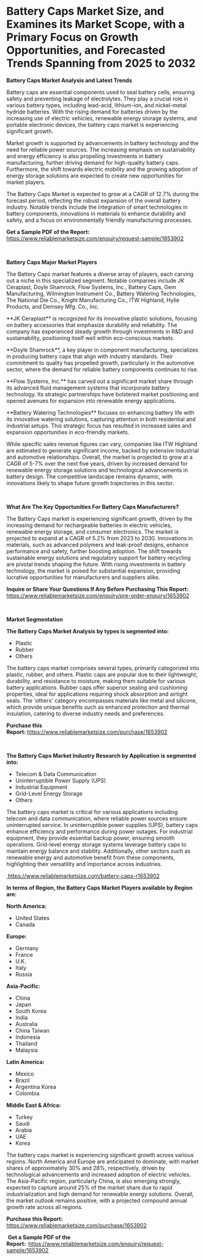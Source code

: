 <p><h1>Battery Caps Market Size, and Examines its Market Scope, with a Primary Focus on Growth Opportunities, and Forecasted Trends Spanning from 2025 to 2032</h1></p><p><strong>Battery Caps Market Analysis and Latest Trends</strong></p>
<p><p>Battery caps are essential components used to seal battery cells, ensuring safety and preventing leakage of electrolytes. They play a crucial role in various battery types, including lead-acid, lithium-ion, and nickel-metal hydride batteries. With the rising demand for batteries driven by the increasing use of electric vehicles, renewable energy storage systems, and portable electronic devices, the battery caps market is experiencing significant growth.</p><p>Market growth is supported by advancements in battery technology and the need for reliable power sources. The increasing emphasis on sustainability and energy efficiency is also propelling investments in battery manufacturing, further driving demand for high-quality battery caps. Furthermore, the shift towards electric mobility and the growing adoption of energy storage solutions are expected to create new opportunities for market players.</p><p>The Battery Caps Market is expected to grow at a CAGR of 12.7% during the forecast period, reflecting the robust expansion of the overall battery industry. Notable trends include the integration of smart technologies in battery components, innovations in materials to enhance durability and safety, and a focus on environmentally friendly manufacturing processes.</p></p>
<p><strong>Get a Sample PDF of the Report:&nbsp;</strong> <a href="https://www.reliablemarketsize.com/enquiry/request-sample/1653902?utm_campaign=3251&utm_medium=2&utm_source=Github&utm_content=ia&utm_term=18042025&utm_id=battery-caps">https://www.reliablemarketsize.com/enquiry/request-sample/1653902</a></p>
<p>&nbsp;</p>
<p><strong>Battery Caps Major Market Players</strong></p>
<p><p>The Battery Caps market features a diverse array of players, each carving out a niche in this specialized segment. Notable companies include JK Ceraplast, Doyle Shamrock, Flow Systems, Inc., Battery Caps, Gem Manufacturing, Wilmington Instrument Co., Battery Watering Technologies, The National Die Co., Knight Manufacturing Co., ITW Highland, Hylie Products, and Demsey Mfg. Co., Inc.</p><p>**JK Ceraplast** is recognized for its innovative plastic solutions, focusing on battery accessories that emphasize durability and reliability. The company has experienced steady growth through investments in R&D and sustainability, positioning itself well within eco-conscious markets.</p><p>**Doyle Shamrock**, a key player in component manufacturing, specializes in producing battery caps that align with industry standards. Their commitment to quality has propelled growth, particularly in the automotive sector, where the demand for reliable battery components continues to rise.</p><p>**Flow Systems, Inc.** has carved out a significant market share through its advanced fluid management systems that incorporate battery technology. Its strategic partnerships have bolstered market positioning and opened avenues for expansion into renewable energy applications.</p><p>**Battery Watering Technologies** focuses on enhancing battery life with its innovative watering solutions, capturing attention in both residential and industrial setups. This strategic focus has resulted in increased sales and expansion opportunities in eco-friendly markets.</p><p>While specific sales revenue figures can vary, companies like ITW Highland are estimated to generate significant income, backed by extensive industrial and automotive relationships. Overall, the market is projected to grow at a CAGR of 5-7% over the next five years, driven by increased demand for renewable energy storage solutions and technological advancements in battery design. The competitive landscape remains dynamic, with innovations likely to shape future growth trajectories in this sector.</p></p>
<p>&nbsp;</p>
<p><strong>What Are The Key Opportunities For Battery Caps Manufacturers?</strong></p>
<p><p>The Battery Caps market is experiencing significant growth, driven by the increasing demand for rechargeable batteries in electric vehicles, renewable energy storage, and consumer electronics. The market is projected to expand at a CAGR of 5.2% from 2023 to 2030. Innovations in materials, such as advanced polymers and leak-proof designs, enhance performance and safety, further boosting adoption. The shift towards sustainable energy solutions and regulatory support for battery recycling are pivotal trends shaping the future. With rising investments in battery technology, the market is poised for substantial expansion, providing lucrative opportunities for manufacturers and suppliers alike.</p></p>
<p><strong>Inquire or Share Your Questions If Any Before Purchasing This Report:</strong> <a href="https://www.reliablemarketsize.com/enquiry/pre-order-enquiry/1653902?utm_campaign=3251&utm_medium=2&utm_source=Github&utm_content=ia&utm_term=18042025&utm_id=battery-caps">https://www.reliablemarketsize.com/enquiry/pre-order-enquiry/1653902</a></p>
<p>&nbsp;</p>
<p><strong>Market Segmentation</strong></p>
<p><strong>The Battery Caps Market Analysis by types is segmented into:</strong></p>
<p><ul><li>Plastic</li><li>Rubber</li><li>Others</li></ul></p>
<p><p>The battery caps market comprises several types, primarily categorized into plastic, rubber, and others. Plastic caps are popular due to their lightweight, durability, and resistance to moisture, making them suitable for various battery applications. Rubber caps offer superior sealing and cushioning properties, ideal for applications requiring shock absorption and airtight seals. The 'others' category encompasses materials like metal and silicone, which provide unique benefits such as enhanced protection and thermal insulation, catering to diverse industry needs and preferences.</p></p>
<p><strong>Purchase this Report:&nbsp;</strong><a href="https://www.reliablemarketsize.com/purchase/1653902?utm_campaign=3251&utm_medium=2&utm_source=Github&utm_content=ia&utm_term=18042025&utm_id=battery-caps">https://www.reliablemarketsize.com/purchase/1653902</a></p>
<p>&nbsp;</p>
<p><strong>The Battery Caps Market Industry Research by Application is segmented into:</strong></p>
<p><ul><li>Telecom & Data Communication</li><li>Uninterruptible Power Supply (UPS)</li><li>Industrial Equipment</li><li>Grid-Level Energy Storage</li><li>Others</li></ul></p>
<p><p>The battery caps market is critical for various applications including telecom and data communication, where reliable power sources ensure uninterrupted service. In uninterruptible power supplies (UPS), battery caps enhance efficiency and performance during power outages. For industrial equipment, they provide essential backup power, ensuring smooth operations. Grid-level energy storage systems leverage battery caps to maintain energy balance and stability. Additionally, other sectors such as renewable energy and automotive benefit from these components, highlighting their versatility and importance across industries.</p></p>
<p><a href="https://www.reliablemarketsize.com/battery-caps-r1653902?utm_campaign=3251&utm_medium=2&utm_source=Github&utm_content=ia&utm_term=18042025&utm_id=battery-caps">&nbsp;https://www.reliablemarketsize.com/battery-caps-r1653902</a></p>
<p><strong>In terms of Region, the Battery Caps Market Players available by Region are:</strong></p>
<p>
    <p> <strong> North America: </strong>
        <ul>
            <li>United States</li>
            <li>Canada</li>
        </ul>
        </p> 
    <p> <strong> Europe: </strong>
        <ul>
            <li>Germany</li>
            <li>France</li>
            <li>U.K.</li>
            <li>Italy</li>
            <li>Russia</li>
        </ul>
        </p> 
    <p> <strong> Asia-Pacific: </strong>
        <ul>
            <li>China</li>
            <li>Japan</li>
            <li>South Korea</li>
            <li>India</li>
            <li>Australia</li>
            <li>China Taiwan</li>
            <li>Indonesia</li>
            <li>Thailand</li>
            <li>Malaysia</li>
        </ul>
        </p> 
    <p> <strong> Latin America: </strong>
        <ul>
            <li>Mexico</li>
            <li>Brazil</li>
            <li>Argentina Korea</li>
            <li>Colombia</li>
        </ul>
        </p> 
    <p> <strong> Middle East & Africa: </strong>
        <ul>
            <li>Turkey</li>
            <li>Saudi</li>
            <li>Arabia</li>
            <li>UAE</li>
            <li>Korea</li>
        </ul>
    </p>
    </p>
<p><p>The battery caps market is experiencing significant growth across various regions. North America and Europe are anticipated to dominate, with market shares of approximately 30% and 28%, respectively, driven by technological advancements and increased adoption of electric vehicles. The Asia-Pacific region, particularly China, is also emerging strongly, expected to capture around 25% of the market share due to rapid industrialization and high demand for renewable energy solutions. Overall, the market outlook remains positive, with a projected compound annual growth rate across all regions.</p></p>
<p><strong>Purchase this Report: </strong><a href="https://www.reliablemarketsize.com/purchase/1653902?utm_campaign=3251&utm_medium=2&utm_source=Github&utm_content=ia&utm_term=18042025&utm_id=battery-caps">https://www.reliablemarketsize.com/purchase/1653902</a></p>
<p>&nbsp;<strong>Get a Sample PDF of the Report:&nbsp;&nbsp;</strong><a href="https://www.reliablemarketsize.com/enquiry/request-sample/1653902?utm_campaign=3251&utm_medium=2&utm_source=Github&utm_content=ia&utm_term=18042025&utm_id=battery-caps">https://www.reliablemarketsize.com/enquiry/request-sample/1653902</a></p>
<p><strong></strong></p>
<p><p></p><p></p><p></p></p>